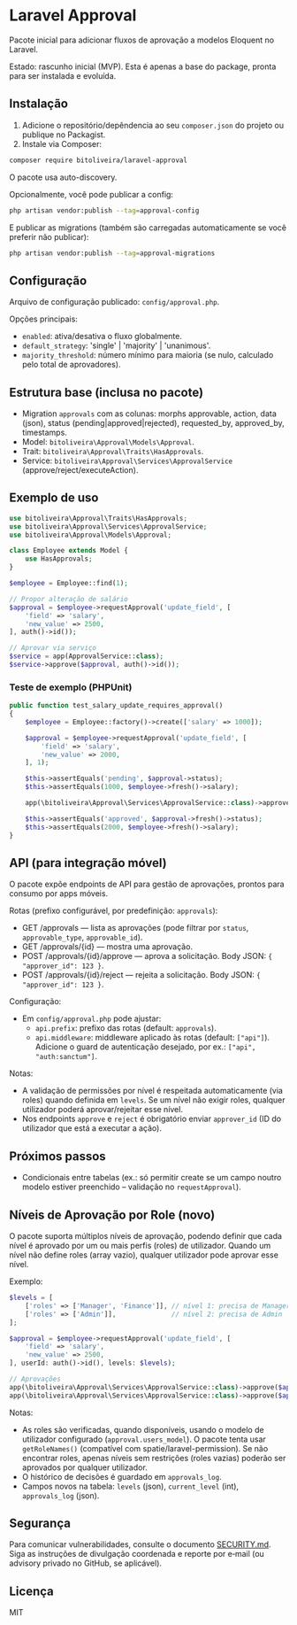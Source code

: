 # Laravel Approval

Pacote inicial para adicionar fluxos de aprovação a modelos Eloquent no Laravel.

Estado: rascunho inicial (MVP). Esta é apenas a base do package, pronta para ser instalada e evoluída.

## Instalação

1. Adicione o repositório/depêndencia ao seu `composer.json` do projeto ou publique no Packagist.
2. Instale via Composer:

```bash
composer require bitoliveira/laravel-approval
```

O pacote usa auto-discovery.

Opcionalmente, você pode publicar a config:

```bash
php artisan vendor:publish --tag=approval-config
```

E publicar as migrations (também são carregadas automaticamente se você preferir não publicar):

```bash
php artisan vendor:publish --tag=approval-migrations
```

## Configuração

Arquivo de configuração publicado: `config/approval.php`.

Opções principais:
- `enabled`: ativa/desativa o fluxo globalmente.
- `default_strategy`: 'single' | 'majority' | 'unanimous'.
- `majority_threshold`: número mínimo para maioria (se nulo, calculado pelo total de aprovadores).

## Estrutura base (inclusa no pacote)

- Migration `approvals` com as colunas: morphs approvable, action, data (json), status (pending|approved|rejected), requested_by, approved_by, timestamps.
- Model: `bitoliveira\Approval\Models\Approval`.
- Trait: `bitoliveira\Approval\Traits\HasApprovals`.
- Service: `bitoliveira\Approval\Services\ApprovalService` (approve/reject/executeAction).

## Exemplo de uso

```php
use bitoliveira\Approval\Traits\HasApprovals;
use bitoliveira\Approval\Services\ApprovalService;
use bitoliveira\Approval\Models\Approval;

class Employee extends Model {
    use HasApprovals;
}

$employee = Employee::find(1);

// Propor alteração de salário
$approval = $employee->requestApproval('update_field', [
    'field' => 'salary',
    'new_value' => 2500,
], auth()->id());

// Aprovar via serviço
$service = app(ApprovalService::class);
$service->approve($approval, auth()->id());
```

### Teste de exemplo (PHPUnit)

```php
public function test_salary_update_requires_approval()
{
    $employee = Employee::factory()->create(['salary' => 1000]);

    $approval = $employee->requestApproval('update_field', [
        'field' => 'salary',
        'new_value' => 2000,
    ], 1);

    $this->assertEquals('pending', $approval->status);
    $this->assertEquals(1000, $employee->fresh()->salary);

    app(\bitoliveira\Approval\Services\ApprovalService::class)->approve($approval, 2);

    $this->assertEquals('approved', $approval->fresh()->status);
    $this->assertEquals(2000, $employee->fresh()->salary);
}
```

## API (para integração móvel)

O pacote expõe endpoints de API para gestão de aprovações, prontos para consumo por apps móveis.

Rotas (prefixo configurável, por predefinição: `approvals`):
- GET /approvals — lista as aprovações (pode filtrar por `status`, `approvable_type`, `approvable_id`).
- GET /approvals/{id} — mostra uma aprovação.
- POST /approvals/{id}/approve — aprova a solicitação. Body JSON: `{ "approver_id": 123 }`.
- POST /approvals/{id}/reject — rejeita a solicitação. Body JSON: `{ "approver_id": 123 }`.

Configuração:
- Em `config/approval.php` pode ajustar:
  - `api.prefix`: prefixo das rotas (default: `approvals`).
  - `api.middleware`: middleware aplicado às rotas (default: `["api"]`). Adicione o guard de autenticação desejado, por ex.: `["api", "auth:sanctum"]`.

Notas:
- A validação de permissões por nível é respeitada automaticamente (via roles) quando definida em `levels`. Se um nível não exigir roles, qualquer utilizador poderá aprovar/rejeitar esse nível.
- Nos endpoints `approve` e `reject` é obrigatório enviar `approver_id` (ID do utilizador que está a executar a ação).

## Próximos passos

- Condicionais entre tabelas (ex.: só permitir create se um campo noutro modelo estiver preenchido – validação no `requestApproval`).

## Níveis de Aprovação por Role (novo)

O pacote suporta múltiplos níveis de aprovação, podendo definir que cada nível é aprovado por um ou mais perfis (roles) de utilizador. Quando um nível não define roles (array vazio), qualquer utilizador pode aprovar esse nível.

Exemplo:

```php
$levels = [
    ['roles' => ['Manager', 'Finance']], // nível 1: precisa de Manager OU Finance
    ['roles' => ['Admin']],              // nível 2: precisa de Admin
];

$approval = $employee->requestApproval('update_field', [
    'field' => 'salary',
    'new_value' => 2500,
], userId: auth()->id(), levels: $levels);

// Aprovações
app(\bitoliveira\Approval\Services\ApprovalService::class)->approve($approval, approverId: $managerId); // avança para nível 2
app(\bitoliveira\Approval\Services\ApprovalService::class)->approve($approval, approverId: $adminId);   // aprova e aplica a ação
```

Notas:
- As roles são verificadas, quando disponíveis, usando o modelo de utilizador configurado (`approval.users_model`). O pacote tenta usar `getRoleNames()` (compatível com spatie/laravel-permission). Se não encontrar roles, apenas níveis sem restrições (roles vazias) poderão ser aprovados por qualquer utilizador.
- O histórico de decisões é guardado em `approvals_log`.
- Campos novos na tabela: `levels` (json), `current_level` (int), `approvals_log` (json).

## Segurança

Para comunicar vulnerabilidades, consulte o documento [SECURITY.md](./SECURITY.md). Siga as instruções de divulgação coordenada e reporte por e‑mail (ou advisory privado no GitHub, se aplicável).

## Licença
MIT
